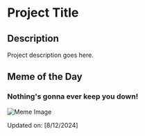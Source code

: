 # Project Title

## Description

Project description goes here.

## Meme of the Day

### Nothing's gonna ever keep you down! 
![Meme Image](https://i.redd.it/e5kgdy2ez3id1.png)

Updated on: [8/12/2024]